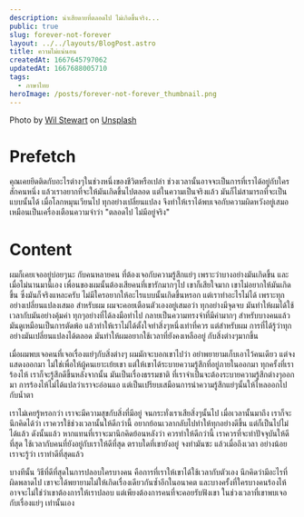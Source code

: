 ```yaml
---
description: น่าเสียดายที่ตลอดไป ไม่เกิดขึ้นจริง...
public: true
slug: forever-not-forever
layout: ../../layouts/BlogPost.astro
title: ความไม่แน่นอน
createdAt: 1667645797062
updatedAt: 1667688005710
tags:
  - ภาษาไทย
heroImage: /posts/forever-not-forever_thumbnail.png
---
```


Photo by [Wil Stewart](https://unsplash.com/@wilstewart3) on [Unsplash](https://unsplash.com/)</a>
  
# Prefetch
คุณเคยยึดติดกับอะไรต่างๆในช่วงหนึ่งของชีวิตหรือเปล่า ช่วงเวลานั้นอาจจะเป็นการที่เราได้อยู่กับใครสักคนหนึ่ง แล้วเราอยากที่จะให้มันเกิดขึ้นไปตลอด แต่ในความเป็นจริงแล้ว มันก็ไม่สามารถที่จะเป็นแบบนั้นได้ เมื่อโลกหมุนเวียนไป ทุกอย่างเปลี่ยนแปลง จึงทำให้เราได้พบเจอกับความผิดหวังอยู่เสมอ เหมือนเป็นเครื่องเตือนความจำว่า "ตลอดไป ไม่มีอยู่จริง"

# Content
ผมก็เคยเจออยู่บ่อยๆนะ กับคนหลายคน ที่ต้องเจอกับความรู้สึกแย่ๆ เพราะว่าบางอย่างมันเกิดขึ้น และเมื่อไม่นานมานี้เอง เพื่อนของผมนั้นต้องเสียคนที่เขารักมากๆไป เขาก็เสียใจมาก เขาไม่อยากให้มันเกิดขึ้น ซึ่งมันก็จริงแหละครับ ไม่มีใครอยากให้อะไรแบบนั้นเกิดขึ้นหรอก แต่เราทำอะไรไม่ได้ เพราะทุกอย่างเปลี่ยนแปลงเสมอ สำหรับผม ผมจะคอยเตือนตัวเองอยู่เสมอว่า ทุกอย่างมีจุดจบ มันทำให้ผมได้ใช้เวลากับมันอย่างคุ้มค่า ทุกๆอย่างที่ได้ลงมือทำไป กลายเป็นความทรงจำที่มีค่ามากๆ สำหรับบางคนแล้ว มันดูเหมือนเป็นการตัดพ้อ แล้วทำให้เราไม่ได้ตั้งใจทำสิ่งๆหนึ่งเท่าที่ควร แต่สำหรับผม การที่ได้รู้ว่าทุกอย่างมันเปลี่ยนแปลงได้ตลอด มันทำให้ผมอยากใช้เวลาที่ยังคงเหลืออยู่ กับสิ่งต่างๆมากขึ้น 

เมื่อผมพบเจอคนที่เจอเรื่องแย่ๆกับสิ่งต่างๆ ผมมักจะบอกเขาไปว่า อย่าพยายามเก็บเอาไว้คนเดียว แต่จงแสดงออกมา ไม่ใช่เพื่อให้ผู้คนเยาะเย้ยเขา แต่ให้เขาได้ระบายความรู้สึกที่อยู่ภายในออกมา ทุกครั้งที่เราร้องไห้ เราก็จะรู้สึกดีขึ้นหลังจากนั้น มันเป็นเรื่องธรรมชาติ ที่เราจำเป็นจะต้องระบายความรู้สึกต่างๆออกมา การร้องไห้ไม่ได้แปลว่าเราจะอ่อนแอ แต่เป็นเปรียบเสมือนการนำความรู้สึกแย่ๆนั้นให้ไหลออกไปกับน้ำตา

เราไม่เคยรู้หรอกว่า เราจะมีความสุขกับสิ่งที่มีอยู่ จนกระทั่งเราเสียสิ่งๆนั้นไป เมื่อเวลานั้นมาถึง เราก็จะนึกคิดได้ว่า เราควรใช้ช่วงเวลานั้นให้ดีกว่านี้ อยากย้อนเวลากลับไปทำให้ทุกอย่างดีขึ้น แต่ก็เป็นไปไม่ได้แล้ว ดังนั้นแล้ว หากแทนที่เราจะมานึกคิดย้อนหลังว่า ควรทำให้ดีกว่านี้ เราควรที่จะทำปัจจุบันให้ดีที่สุด ใช้เวลากับคนที่ยังอยู่กับเราให้ดีที่สุด ตราบใดที่เขายังอยู่ จงทำมันซะ แล้วเมื่อถึงเวลา อย่างน้อยเราจะรู้ว่า เราทำดีที่สุดแล้ว

บางทีนั้น วิธีที่ดีที่สุดในการปลอบใครบางคน คือการที่เราให้เขาได้ใช้เวลากับตัวเอง นึกคิดว่ามีอะไรที่ผิดพลาดไป เขาจะได้พยายามไม่ให้เกิดเรื่องเดียวกันซ้ำอีกในอนาคต และบางครั้งที่ใครบางคนร้องไห้ อาจจะไม่ใช่ว่าเขาต้องการให้เราปลอบ แต่เพียงต้องการคนที่จะคอยรับฟังเขา ในช่วงเวลาที่เขาพบเจอกับเรื่องแย่ๆ เท่านั้นเอง